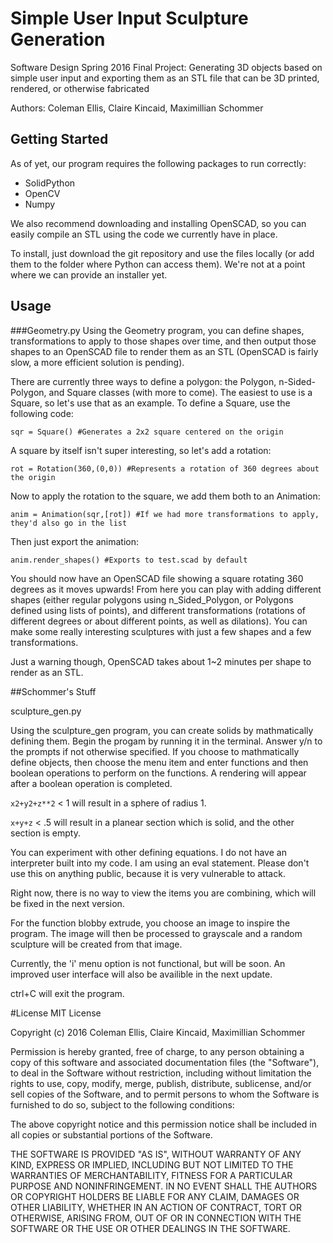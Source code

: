 # Simple User Input Sculpture Generation
Software Design Spring 2016 Final Project:  Generating 3D objects based on simple user input and exporting them as an STL file that can be 3D printed, rendered, or otherwise fabricated

Authors: Coleman Ellis, Claire Kincaid, Maximillian Schommer

## Getting Started
As of yet, our program requires the following packages to run correctly:
 - SolidPython
 - OpenCV
 - Numpy

We also recommend downloading and installing OpenSCAD, so you can easily compile an STL using the code we currently have in place.

To install, just download the git repository and use the files locally (or add them to the folder where Python can access them). We're not at a point where we can provide an installer yet.

## Usage
###Geometry.py
Using the Geometry program, you can define shapes, transformations to apply to those shapes over time, and then output those shapes to an OpenSCAD file to render them as an STL (OpenSCAD is fairly slow, a more efficient solution is pending).

There are currently three ways to define a polygon: the Polygon, n-Sided-Polygon, and Square classes (with more to come). The easiest to use is a Square, so let's use that as an example. To define a Square, use the following code:

`sqr = Square() #Generates a 2x2 square centered on the origin`

A square by itself isn't super interesting, so let's add a rotation:

`rot = Rotation(360,(0,0)) #Represents a rotation of 360 degrees about the origin`

Now to apply the rotation to the square, we add them both to an Animation:

`anim = Animation(sqr,[rot]) #If we had more transformations to apply, they'd also go in the list`

Then just export the animation:

`anim.render_shapes() #Exports to test.scad by default`

You should now have an OpenSCAD file showing a square rotating 360 degrees as it moves upwards! From here you can play with adding different shapes (either regular polygons using n_Sided_Polygon, or Polygons defined using lists of points), and different transformations (rotations of different degrees or about different points, as well as dilations). You can make some really interesting sculptures with just a few shapes and a few transformations.

Just a warning though, OpenSCAD takes about 1~2 minutes per shape to render as an STL.

##Schommer's Stuff

sculpture_gen.py

Using the sculpture_gen program, you can create solids by mathmatically defining them. Begin the progam by running it in the terminal. Answer y/n to the prompts if not otherwise specified. If you choose to mathmatically define objects, then choose the menu item and enter functions and then boolean operations to perform on the functions. A rendering will appear after a boolean operation is completed.

`x2+y2+z**2` < 1 will result in a sphere of radius 1.

`x+y+z` < .5 will result in a planear section which is solid, and the other section is empty.

You can experiment with other defining equations. I do not have an interpreter built into my code. I am using an eval statement. Please don't use this on anything public, because it is very vulnerable to attack.

Right now, there is no way to view the items you are combining, which will be fixed in the next version.

For the function blobby extrude, you choose an image to inspire the program. The image will then be processed to grayscale and a random sculpture will be created from that image.

Currently, the 'i' menu option is not functional, but will be soon. An improved user interface will also be availible in the next update.

ctrl+C will exit the program.

#License
MIT License

Copyright (c) 2016 Coleman Ellis, Claire Kincaid, Maximillian Schommer

Permission is hereby granted, free of charge, to any person obtaining a copy
of this software and associated documentation files (the "Software"), to deal
in the Software without restriction, including without limitation the rights
to use, copy, modify, merge, publish, distribute, sublicense, and/or sell
copies of the Software, and to permit persons to whom the Software is
furnished to do so, subject to the following conditions:

The above copyright notice and this permission notice shall be included in all
copies or substantial portions of the Software.

THE SOFTWARE IS PROVIDED "AS IS", WITHOUT WARRANTY OF ANY KIND, EXPRESS OR
IMPLIED, INCLUDING BUT NOT LIMITED TO THE WARRANTIES OF MERCHANTABILITY,
FITNESS FOR A PARTICULAR PURPOSE AND NONINFRINGEMENT. IN NO EVENT SHALL THE
AUTHORS OR COPYRIGHT HOLDERS BE LIABLE FOR ANY CLAIM, DAMAGES OR OTHER
LIABILITY, WHETHER IN AN ACTION OF CONTRACT, TORT OR OTHERWISE, ARISING FROM,
OUT OF OR IN CONNECTION WITH THE SOFTWARE OR THE USE OR OTHER DEALINGS IN THE
SOFTWARE.
